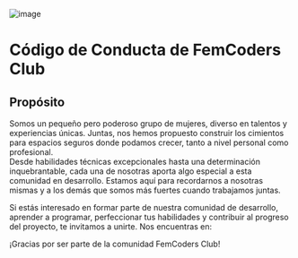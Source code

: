 ![image](https://github.com/femcodersclub/femcodersclub/assets/158848998/389bedc2-bf92-46b4-b4c7-32c051049f19)

# Código de Conducta de FemCoders Club

## Propósito

Somos   un   pequeño   pero   poderoso   grupo   de   mujeres,   diverso   en talentos y experiencias únicas. 
Juntas, nos hemos propuesto construir los cimientos para espacios seguros donde podamos crecer, tanto a nivel   personal   como   profesional.   
Desde   habilidades   técnicas excepcionales hasta una determinación inquebrantable, cada una de nosotras   aporta   algo   especial   a   esta   comunidad   en   desarrollo. 
Estamos aquí para recordarnos a nosotras mismas y a los demás que somos más fuertes cuando trabajamos juntas.


Si estás interesado en formar parte de nuestra comunidad de desarrollo, aprender a programar, perfeccionar tus habilidades y contribuir al progreso del proyecto, te invitamos a unirte. Nos encuentras en:


¡Gracias por ser parte de la comunidad FemCoders Club!

